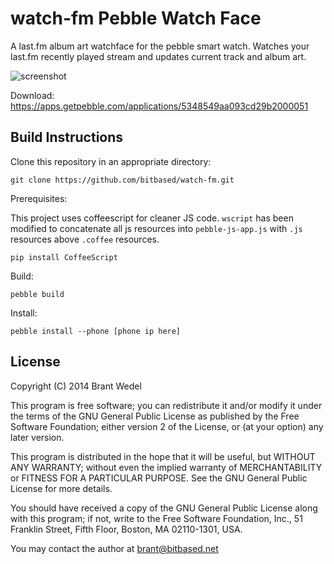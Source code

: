 # watch-fm Pebble Watch Face

A last.fm album art watchface for the pebble smart watch. Watches your last.fm recently played stream and updates current track and album art.

![screenshot](https://cloud.githubusercontent.com/assets/1801892/8323613/7081fca4-1a0c-11e5-9dc1-224677e78e3f.png)

Download: https://apps.getpebble.com/applications/5348549aa093cd29b2000051

## Build Instructions

Clone this repository in an appropriate directory:

	git clone https://github.com/bitbased/watch-fm.git

Prerequisites:

This project uses coffeescript for cleaner JS code. `wscript` has been modified to concatenate all js resources into `pebble-js-app.js` with `.js` resources above `.coffee` resources.

    pip install CoffeeScript

Build:

    pebble build

Install:

	pebble install --phone [phone ip here]

## License

Copyright (C) 2014 Brant Wedel

This program is free software; you can redistribute it and/or modify it under the terms of the GNU General Public License as published by the Free Software Foundation; either version 2 of the License, or (at your option) any later version.

This program is distributed in the hope that it will be useful, but WITHOUT ANY WARRANTY; without even the implied warranty of MERCHANTABILITY or FITNESS FOR A PARTICULAR PURPOSE. See the GNU General Public License for more details.

You should have received a copy of the GNU General Public License along with this program; if not, write to the Free Software Foundation, Inc., 51 Franklin Street, Fifth Floor, Boston, MA 02110-1301, USA.

You may contact the author at brant@bitbased.net
